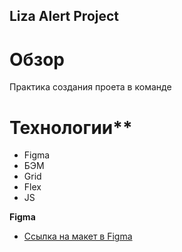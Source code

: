 ## Liza Alert Project

# Обзор
Практика создания проета в команде

# Технологии**
* Figma
* БЭМ
* Grid
* Flex
* JS

**Figma**

* [Ссылка на макет в Figma](https://www.figma.com/file/rFAUHnRcTxlKnGd2WRDLbJ/Web%2B-LizaAlert.-9-когорта?node-id=0%3A1)
